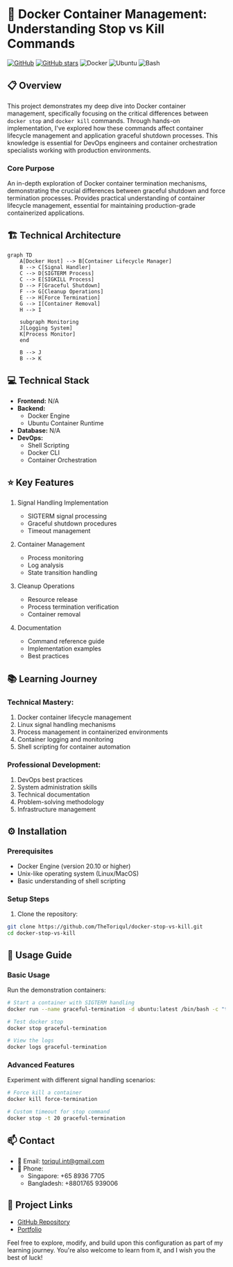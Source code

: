 # 🐋 Docker Container Management: Understanding Stop vs Kill Commands
[![GitHub](https://img.shields.io/badge/GitHub-Docker_Stop_vs_Kill-blue?style=flat&logo=github)](https://github.com/TheToriqul/docker-stop-vs-kill)
[![GitHub stars](https://img.shields.io/github/stars/TheToriqul/docker-stop-vs-kill?style=social)](https://github.com/TheToriqul/docker-stop-vs-kill/stargazers)
![Docker](https://img.shields.io/badge/Docker-2496ED?style=flat&logo=docker&logoColor=white)
![Ubuntu](https://img.shields.io/badge/Ubuntu-E95420?style=flat&logo=ubuntu&logoColor=white)
![Bash](https://img.shields.io/badge/Bash-4EAA25?style=flat&logo=gnu-bash&logoColor=white)

## 📋 Overview
This project demonstrates my deep dive into Docker container management, specifically focusing on the critical differences between `docker stop` and `docker kill` commands. Through hands-on implementation, I've explored how these commands affect container lifecycle management and application graceful shutdown processes. This knowledge is essential for DevOps engineers and container orchestration specialists working with production environments.

### Core Purpose
An in-depth exploration of Docker container termination mechanisms, demonstrating the crucial differences between graceful shutdown and force termination processes. Provides practical understanding of container lifecycle management, essential for maintaining production-grade containerized applications.

## 🏗 Technical Architecture

```mermaid
graph TD
    A[Docker Host] --> B[Container Lifecycle Manager]
    B --> C[Signal Handler]
    C --> D[SIGTERM Process]
    C --> E[SIGKILL Process]
    D --> F[Graceful Shutdown]
    F --> G[Cleanup Operations]
    E --> H[Force Termination]
    G --> I[Container Removal]
    H --> I
    
    subgraph Monitoring
    J[Logging System]
    K[Process Monitor]
    end
    
    B --> J
    B --> K
```

## 💻 Technical Stack
- **Frontend:** N/A
- **Backend:**
  - Docker Engine
  - Ubuntu Container Runtime
- **Database:** N/A
- **DevOps:**
  - Shell Scripting
  - Docker CLI
  - Container Orchestration

## ⭐ Key Features
1. Signal Handling Implementation
   - SIGTERM signal processing
   - Graceful shutdown procedures
   - Timeout management

2. Container Management
   - Process monitoring
   - Log analysis
   - State transition handling

3. Cleanup Operations
   - Resource release
   - Process termination verification
   - Container removal

4. Documentation
   - Command reference guide
   - Implementation examples
   - Best practices

## 📚 Learning Journey
### Technical Mastery:
1. Docker container lifecycle management
2. Linux signal handling mechanisms
3. Process management in containerized environments
4. Container logging and monitoring
5. Shell scripting for container automation

### Professional Development:
1. DevOps best practices
2. System administration skills
3. Technical documentation
4. Problem-solving methodology
5. Infrastructure management

## ⚙️ Installation
### Prerequisites
- Docker Engine (version 20.10 or higher)
- Unix-like operating system (Linux/MacOS)
- Basic understanding of shell scripting

### Setup Steps
1. Clone the repository:
```bash
git clone https://github.com/TheToriqul/docker-stop-vs-kill.git
cd docker-stop-vs-kill
```

## 📖 Usage Guide
### Basic Usage
Run the demonstration containers:

```bash
# Start a container with SIGTERM handling
docker run --name graceful-termination -d ubuntu:latest /bin/bash -c "trap 'echo SIGTERM received; exit 0' SIGTERM; while :; do echo 'Running'; sleep 1; done"

# Test docker stop
docker stop graceful-termination

# View the logs
docker logs graceful-termination
```

### Advanced Features
Experiment with different signal handling scenarios:

```bash
# Force kill a container
docker kill force-termination

# Custom timeout for stop command
docker stop -t 20 graceful-termination
```

## 📫 Contact
- 📧 Email: toriqul.int@gmail.com
- 📱 Phone: 
  - Singapore: +65 8936 7705
  - Bangladesh: +8801765 939006

## 🔗 Project Links
- [GitHub Repository](https://github.com/TheToriqul/docker-stop-vs-kill)
- [Portfolio](https://github.com/TheToriqul)

Feel free to explore, modify, and build upon this configuration as part of my learning journey. You're also welcome to learn from it, and I wish you the best of luck!